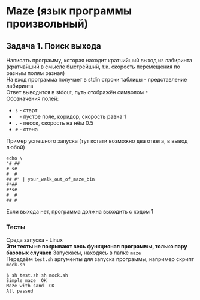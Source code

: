 # Maze (язык программы произвольный)
## Задача 1. Поиск выхода
Написать программу, которая находит кратчийший выход из лабиринта (кратчайший в смысле быстрейший, т.к. скорость перемещения по разным полям разная)  
На вход программа получает в stdin строки таблицы - представление лабиринта  
Ответ выводится в stdout, путь отображён символом `*`  
Обозначения полей:
* `s` - старт
* ` ` - пустое поле, коридор, скорость равна 1
* `.` - песок, скорость на нём 0.5
* `#` - стена  

Пример успешного запуска (тут кстати возможно два ответа, в вывод любой)
```
echo \
"# ##
# s#
#  #
## #" | your_walk_out_of_maze_bin
#*##
#*s#
#  #
## #
```
Если выхода нет, программа должна выходить с кодом 1
### Тесты
Среда запуска - Linux  
**Эти тесты не покрывают весь функционал программы, только пару базовых случаев**
Запускаем, находясь в папке `maze`  
Передаём `test.sh` аргументы для запуска программы, например скрипт `mock.sh`
```
$ sh test.sh sh mock.sh
Simple maze  OK
Maze with sand  OK
All passed
```
